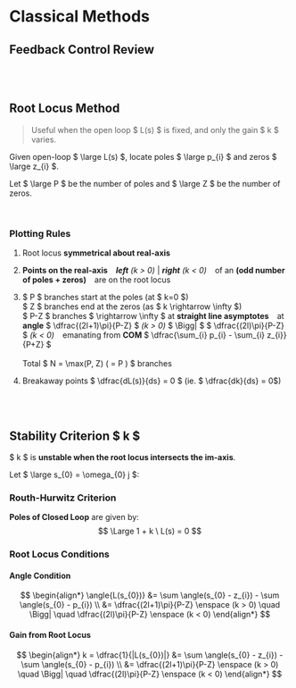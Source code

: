 # Classical Methods

## Feedback Control Review

</br>
</br>

## Root Locus Method

> Useful when the open loop $ L(s) $ is fixed, and only the gain $ k $ varies.

Given open-loop $ \large L(s) $, locate poles $ \large p_{i} $ and zeros $ \large z_{i} $.

Let $ \large P $ be the number of poles and $ \large Z $ be the number of zeros.

</br>

### Plotting Rules

1) Root locus **symmetrical about real-axis**

2) **Points on the real-axis** &ensp; ***left*** *(k > 0)* | ***right*** *(k < 0)* &ensp; of an **(odd number of poles + zeros)** &ensp; are on the root locus

3) $ P $ branches start at the poles (at $ k=0 $) </br>
$ Z $ branches end at the zeros (as $ k \rightarrow \infty $) </br>
$ P-Z $ branches $ \rightarrow \infty $ at **straight line asymptotes** &ensp; at **angle** $ \dfrac{(2l+1)\pi}{P-Z} $ *(k > 0)* $ \Bigg| $ $ \dfrac{(2l)\pi}{P-Z} $ *(k < 0)* &ensp; emanating from **COM** $ \dfrac{\sum_{i} p_{i} - \sum_{i} z_{i}}{P+Z} $ </br> </br>
Total $ N = \max(P, Z) ( = P ) $ branches

4) Breakaway points $ \dfrac{dL(s)}{ds} = 0 $ (ie. $ \dfrac{dk}{ds} = 0$)



</br> </br>

## Stability Criterion $ k $

$ k $ is **unstable when the root locus intersects the im-axis**.

Let $ \large s_{0} = \omega_{0} j $:

### Routh-Hurwitz Criterion

**Poles of Closed Loop** are given by:
$$ \Large 1 + k \ L(s) = 0 $$

### Root Locus Conditions

#### Angle Condition

$$
\begin{align*}
\angle{L(s_{0})} &= \sum \angle(s_{0} - z_{i}) - \sum \angle(s_{0} - p_{i}) \\
&= \dfrac{(2l+1)\pi}{P-Z} \enspace (k > 0) \quad \Bigg| \quad \dfrac{(2l)\pi}{P-Z} \enspace (k < 0) 
\end{align*}
$$

#### Gain from Root Locus

$$
\begin{align*}
k = \dfrac{1}{|L(s_{0})|} &= \sum \angle(s_{0} - z_{i}) - \sum \angle(s_{0} - p_{i}) \\
&= \dfrac{(2l+1)\pi}{P-Z} \enspace (k > 0) \quad \Bigg| \quad \dfrac{(2l)\pi}{P-Z} \enspace (k < 0) 
\end{align*}
$$







